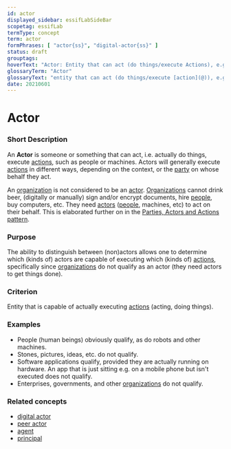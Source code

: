 ```yaml
---
id: actor
displayed_sidebar: essifLabSideBar
scopetag: essifLab
termType: concept
term: actor
formPhrases: [ "actor{ss}", "digital-actor{ss}" ]
status: draft
grouptags:
hoverText: "Actor: Entity that can act (do things/execute Actions), e.g. people, machines, but not Organizations."
glossaryTerm: "Actor"
glossaryText: "entity that can act (do things/execute [action](@)), e.g. people, machines, but not [organization](@)."
date: 20210601
---
```


# Actor

### Short Description

An **Actor** is someone or something that can act, i.e. actually do things, execute [actions](@), such as people or machines. Actors will generally execute [actions](@) in different ways, depending on the context, or the [party](@) on whose behalf they act.

An [organization](@) is not considered to be an [actor](@). [Organizations](@) cannot drink beer, (digitally or manually) sign and/or encrypt documents, hire [people](human-being@), buy computers, etc. They need [actors](@) ([people](human-being@), machines, etc) to act on their behalf. This is elaborated further on in the [Parties, Actors and Actions pattern](party-actor-action@).

### Purpose

The ability to distinguish between (non)actors allows one to determine which (kinds of) actors are capable of executing which (kinds of) [actions](@), specifically since [organizations](@) do not qualify as an actor (they need actors to get things done).

### Criterion

Entity that is capable of actually executing [actions](@) (acting, doing things).

### Examples

- People (human beings) obviously qualify, as do robots and other machines.
- Stones, pictures, ideas, etc. do not qualify.
- Software applications qualify, provided they are actually running on hardware. An app that is just sitting e.g. on a mobile phone but isn't executed does not qualify.
- Enterprises, governments, and other [organizations](@) do not qualify.

### Related concepts

- [digital actor](actor@)
- [peer actor](@)
- [agent](@)
- [principal](@)
